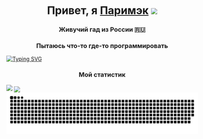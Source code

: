 <h1 align="center">Привет, я <a href="https://strictmc.ru/" target="_blank">Паримэк</a> 
<img src="https://github.com/blackcater/blackcater/raw/main/images/Hi.gif" height="32"/></h1>
<h3 align="center">Живучий гад из России 🇷🇺</h3>
<h3 align="center">Пытаюсь что-то где-то программировать</h3>
<a href="https://git.io/typing-svg"><img src="https://readme-typing-svg.demolab.com?font=Fira+Code&pause=1000&color=35F702&random=false&width=435&lines=%D0%9C%D0%BE%D0%B9+%D1%81%D1%83%D0%B9%D1%82%3A+StrictMC.ru" alt="Typing SVG" /></a>
<h3 align="center">Мой статистик</h3>
<picture>
  <source
    srcset="https://github-readme-stats.vercel.app/api?username=parimekus&show_icons=true&theme=dark"
    media="(prefers-color-scheme: dark)"
  />
  <source
    srcset="https://github-readme-stats.vercel.app/api?username=parimekus&show_icons=true"
    media="(prefers-color-scheme: light), (prefers-color-scheme: no-preference)"
  />
  <img src="https://github-readme-stats.vercel.app/api?username=parimekus&show_icons=true" />
</picture>
<a href="https://github.com/anuraghazra/convoychat">
  <img height=200 align="center" src="https://github-readme-stats.vercel.app/api/top-langs?username=parimekus&layout=compact&langs_count=8&card_width=320" />
</a>
<picture>
  <source media="(prefers-color-scheme: dark)" srcset="https://raw.githubusercontent.com/platane/platane/output/github-contribution-grid-snake-dark.svg">
  <source media="(prefers-color-scheme: light)" srcset="https://raw.githubusercontent.com/platane/platane/output/github-contribution-grid-snake.svg">
  <img alt="github contribution grid snake animation" src="https://raw.githubusercontent.com/platane/platane/output/github-contribution-grid-snake.svg">
</picture>
